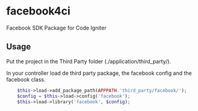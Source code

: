 facebook4ci
===========

Facebook SDK Package for Code Igniter

Usage
-----

Put the project in the Third Party folder (./application/third_party/). 

In your controller load de third party package, the facebook config and the facebook class.

```php
	$this->load->add_package_path(APPPATH.'third_party/facebook/');
	$config = $this->load->config('facebook');
	$this->load->library('facebook', $config);
```